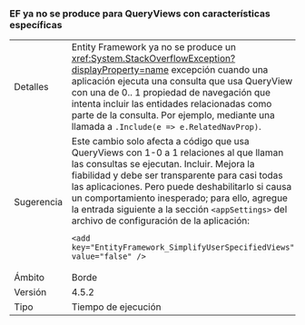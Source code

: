 ### <a name="ef-no-longer-throws-for-queryviews-with-specific-characteristics"></a>EF ya no se produce para QueryViews con características específicas

|   |   |
|---|---|
|Detalles|Entity Framework ya no se produce un <xref:System.StackOverflowException?displayProperty=name> excepción cuando una aplicación ejecuta una consulta que usa QueryView con una de 0.. 1 propiedad de navegación que intenta incluir las entidades relacionadas como parte de la consulta. Por ejemplo, mediante una llamada a <code>.Include(e =&gt; e.RelatedNavProp)</code>.|
|Sugerencia|Este cambio solo afecta a código que usa QueryViews con 1-0 a 1 relaciones al que llaman las consultas se ejecutan. Incluir. Mejora la fiabilidad y debe ser transparente para casi todas las aplicaciones. Pero puede deshabilitarlo si causa un comportamiento inesperado; para ello, agregue la entrada siguiente a la sección <code>&lt;appSettings&gt;</code> del archivo de configuración de la aplicación:<pre><code class="language-xml">&lt;add key=&quot;EntityFramework_SimplifyUserSpecifiedViews&quot; value=&quot;false&quot; /&gt;&#13;&#10;</code></pre>|
|Ámbito|Borde|
|Versión|4.5.2|
|Tipo|Tiempo de ejecución|

